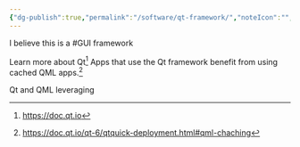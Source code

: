 ```yaml
---
{"dg-publish":true,"permalink":"/software/qt-framework/","noteIcon":"","created":"2025-05-20T10:31:25.751-05:00"}
---
```


I believe this is a #GUI framework

Learn more about Qt[^1]
Apps that use the Qt framework benefit from using cached QML apps.[^2]

[^1]:https://doc.qt.io
[^2]:https://doc.qt.io/qt-6/qtquick-deployment.html#qml-chaching

Qt and QML leveraging